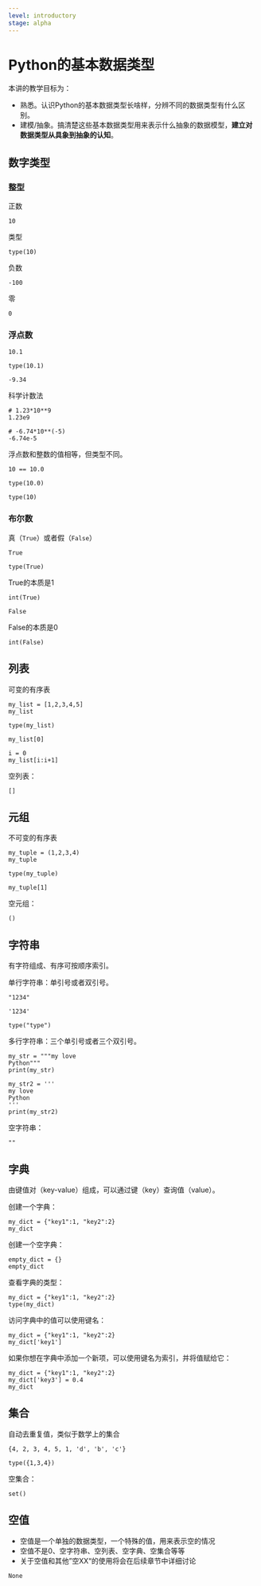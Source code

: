 ```yaml
---
level: introductory
stage: alpha
---
```


# Python的基本数据类型

本讲的教学目标为：

- 熟悉。认识Python的基本数据类型长啥样，分辨不同的数据类型有什么区别。
- 建模/抽象。搞清楚这些基本数据类型用来表示什么抽象的数据模型，**建立对数据类型从具象到抽象的认知**。

## 数字类型

### 整型

正数

```{code-cell} ipython3
10
```

类型

```{code-cell} ipython3
type(10)
```

负数

```{code-cell} ipython3
-100
```

零

```{code-cell} ipython3
0
```

### 浮点数

```{code-cell} ipython3
10.1
```

```{code-cell} ipython3
type(10.1)
```

```{code-cell} ipython3
-9.34
```

科学计数法

```{code-cell} ipython3
# 1.23*10**9
1.23e9
```

```{code-cell} ipython3
# -6.74*10**(-5)
-6.74e-5
```

浮点数和整数的值相等，但类型不同。

```{code-cell} ipython3
10 == 10.0
```

```{code-cell} ipython3
type(10.0)
```

```{code-cell} ipython3
type(10)
```

### 布尔数

真（`True`）或者假（`False`）

```{code-cell} ipython3
True
```

```{code-cell} ipython3
type(True)
```

True的本质是1

```{code-cell} ipython3
int(True)
```

```{code-cell} ipython3
False
```

False的本质是0

```{code-cell} ipython3
int(False)
```

## 列表

可变的有序表

```{code-cell} ipython3
my_list = [1,2,3,4,5]
my_list
```

```{code-cell} ipython3
type(my_list)
```

```{code-cell} ipython3
my_list[0]
```

```{code-cell} ipython3
i = 0
my_list[i:i+1]
```

空列表：

```{code-cell} python
[]
```

## 元组

不可变的有序表

```{code-cell} ipython3
my_tuple = (1,2,3,4)
my_tuple
```

```{code-cell} ipython3
type(my_tuple)
```

```{code-cell} ipython3
my_tuple[1]
```

空元组：

```{code-cell} python
()
```

## 字符串

有字符组成、有序可按顺序索引。

单行字符串：单引号或者双引号。

```{code-cell} ipython3
"1234"
```

```{code-cell} ipython3
'1234'
```

```{code-cell} ipython3
type("type")
```

多行字符串：三个单引号或者三个双引号。

```{code-cell} ipython3
my_str = """my love
Python"""
print(my_str)
```

```{code-cell} ipython3
my_str2 = '''
my love
Python
'''
print(my_str2)
```

空字符串：

```{code-cell} ipython3
""
```

## 字典

由键值对（key-value）组成，可以通过键（key）查询值（value）。

创建一个字典：

```{code-cell} python
my_dict = {"key1":1, "key2":2}
my_dict
```

创建一个空字典：

```{code-cell} python
empty_dict = {}
empty_dict
```

查看字典的类型：

```{code-cell} python
my_dict = {"key1":1, "key2":2}
type(my_dict)
```

访问字典中的值可以使用键名：

```{code-cell} python
my_dict = {"key1":1, "key2":2}
my_dict['key1']
```

如果你想在字典中添加一个新项，可以使用键名为索引，并将值赋给它：

```{code-cell} python
my_dict = {"key1":1, "key2":2}
my_dict['key3'] = 0.4
my_dict
```

## 集合

自动去重复值，类似于数学上的集合

```{code-cell} ipython3
{4, 2, 3, 4, 5, 1, 'd', 'b', 'c'}
```

```{code-cell} ipython3
type({1,3,4})
```

空集合：

```{code-cell} ipython3
set()
```

## 空值

- 空值是一个单独的数据类型，一个特殊的值，用来表示空的情况
- 空值不是0、空字符串、空列表、空字典、空集合等等
- 关于空值和其他”空XX“的使用将会在后续章节中详细讨论

```{code-cell} ipython3
None
```
